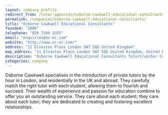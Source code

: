 ```yaml
---
layout: company_profile
redirect_from: /tutor-agencies/osborne-cawkwell-educational-consultants/
permalink: /companies/osborne-cawkwell-educational-consultants/
title: "Osborne Cawkwell Educational Consultants"
founded: "2000"
telephone: "020 7584 5355"
email: "enquiries@oc-ec.com"
website: "http://www.oc-ec.com/"
address: "11 Elvaston Place London SW7 5QG United Kingdom"
map_address: "11 Elvaston Place London SW7 5QG United Kingdom, United Kingdom"
description: "Osborne Cawkwell Educational Consultants TutorCruncher Company Profile"
categories: company
---
```

Osborne Cawkwell specialises in the introduction of private tutors by the hour in London, and residentially in the UK
and abroad. They carefully match the right tutor with each student, allowing them to flourish and succeed. Their wealth
of experience and passion for education combine to offer you an outstanding service. They care about each student; they
care about each tutor; they are dedicated to creating and fostering excellent relationships.
